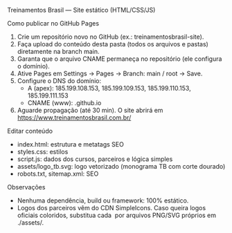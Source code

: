 Treinamentos Brasil — Site estático (HTML/CSS/JS)

Como publicar no GitHub Pages
1) Crie um repositório novo no GitHub (ex.: treinamentosbrasil-site).
2) Faça upload do conteúdo desta pasta (todos os arquivos e pastas) diretamente na branch main.
3) Garanta que o arquivo CNAME permaneça no repositório (ele configura o domínio).
4) Ative Pages em Settings → Pages → Branch: main / root → Save.
5) Configure o DNS do domínio:
   - A (apex): 185.199.108.153, 185.199.109.153, 185.199.110.153, 185.199.111.153
   - CNAME (www): <seu-usuario>.github.io
6) Aguarde propagação (até 30 min). O site abrirá em https://www.treinamentosbrasil.com.br/

Editar conteúdo
- index.html: estrutura e metatags SEO
- styles.css: estilos
- script.js: dados dos cursos, parceiros e lógica simples
- assets/logo_tb.svg: logo vetorizado (monograma TB com corte dourado)
- robots.txt, sitemap.xml: SEO

Observações
- Nenhuma dependência, build ou framework: 100% estático.
- Logos dos parceiros vêm do CDN SimpleIcons. Caso queira logos oficiais coloridos, substitua cada <img> por arquivos PNG/SVG próprios em ./assets/.
